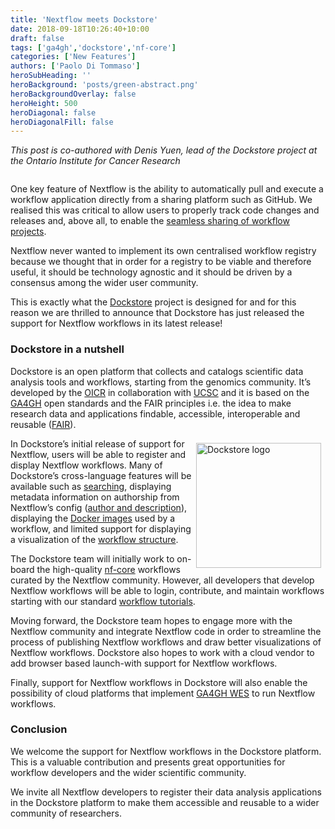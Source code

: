 ```yaml
---
title: 'Nextflow meets Dockstore'
date: 2018-09-18T10:26:40+10:00
draft: false
tags: ['ga4gh','dockstore','nf-core']
categories: ['New Features']
authors: ['Paolo Di Tommaso']
heroSubHeading: ''
heroBackground: 'posts/green-abstract.png'
heroBackgroundOverlay: false
heroHeight: 500
heroDiagonal: false
heroDiagonalFill: false
---
```


<div class='text-muted' style='margin-bottom:2em'>
<i>This post is co-authored with Denis Yuen, lead of the Dockstore project at the Ontario Institute for Cancer Research</i>
</div>

One key feature of Nextflow is the ability to automatically pull and execute a workflow application directly from a sharing platform such as GitHub. We realised this was critical to allow users to properly track code changes and releases and, above all, to enable the [seamless sharing of workflow projects](/posts/2016/best-practice-for-reproducibility).

Nextflow never wanted to implement its own centralised workflow registry because we thought that in order for a registry to be viable and therefore useful, it should be technology agnostic and it should be driven by a consensus among the wider user community.

This is exactly what the [Dockstore](https://dockstore.org/) project is designed for and for this reason we are thrilled to announce that Dockstore has just released the support for Nextflow workflows in its latest release!

### Dockstore in a nutshell

Dockstore is an open platform that collects and catalogs scientific data analysis tools and workflows, starting from the genomics community. It’s developed by the [OICR](https://oicr.on.ca/) in collaboration with [UCSC](https://ucscgenomics.soe.ucsc.edu/) and it is based on the [GA4GH](https://www.ga4gh.org/) open standards and the FAIR principles i.e. the idea to make research data and applications findable, accessible, interoperable and reusable ([FAIR](https://www.nature.com/articles/sdata201618)).

<img src='/posts/dockstore.png' alt="Dockstore logo" style='float:right; width: 150pt; padding: .5em;' />


In Dockstore’s initial release of support for Nextflow, users will be able to register and display Nextflow workflows. Many of Dockstore’s cross-language features will be available such as [searching](https://dockstore.org/search?descriptorType=nfl&searchMode=files), displaying metadata information on authorship from Nextflow’s config ([author and description](https://www.nextflow.io/docs/latest/config.html?highlight=author#scope-manifest)), displaying the [Docker images](https://dockstore.org/workflows/github.com/nf-core/hlatyping:1.1.1?tab=tools) used by a workflow, and limited support for displaying a visualization of the [workflow structure](https://dockstore.org/workflows/github.com/nf-core/hlatyping:1.1.1?tab=dag).

The Dockstore team will initially work to on-board the high-quality [nf-core](https://github.com/nf-core) workflows curated by the Nextflow community. However, all developers that develop Nextflow workflows will be able to login, contribute, and maintain workflows starting with our standard [workflow tutorials](https://docs.dockstore.org/docs/publisher-tutorials/workflows/).

Moving forward, the Dockstore team hopes to engage more with the Nextflow community and integrate Nextflow code in order to streamline the process of publishing Nextflow workflows and draw better visualizations of Nextflow workflows. Dockstore also hopes to work with a cloud vendor to add browser based launch-with support for Nextflow workflows.

Finally, support for Nextflow workflows in Dockstore will also enable the possibility of cloud platforms that implement [GA4GH WES](https://github.com/ga4gh/workflow-execution-service-schemas) to run Nextflow workflows.


### Conclusion

We welcome the support for Nextflow workflows in the Dockstore platform. This is a valuable contribution and presents great opportunities for workflow developers and the wider scientific community.

We invite all Nextflow developers to register their data analysis applications in the Dockstore platform to make them accessible and reusable to a wider community of researchers.
